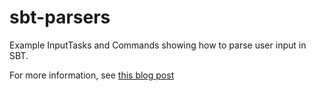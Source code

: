# sbt-parsers

Example InputTasks and Commands showing how to parse user input in SBT.

For more information, see [this blog post](http://www.epilepticfish.com/blog/command-line-parsing-in-sbt)